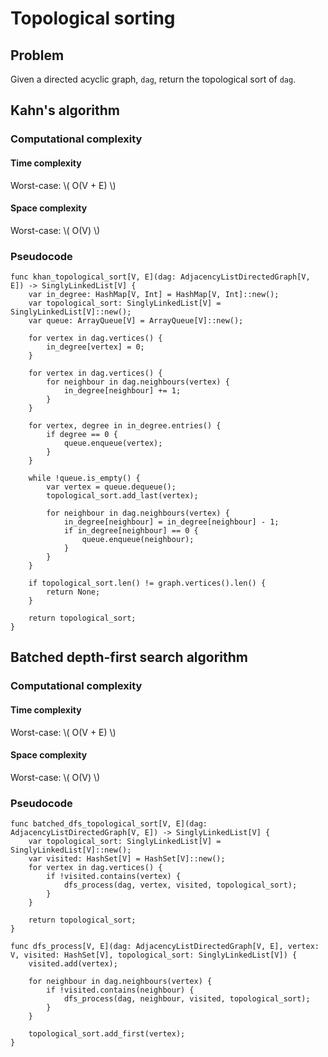 # Topological sorting

## Problem

Given a directed acyclic graph, `dag`, return the topological sort of `dag`.

## Kahn's algorithm

### Computational complexity

#### Time complexity

Worst-case: \\( O(V + E) \\)

#### Space complexity

Worst-case: \\( O(V) \\)

### Pseudocode

```
func khan_topological_sort[V, E](dag: AdjacencyListDirectedGraph[V, E]) -> SinglyLinkedList[V] {
    var in_degree: HashMap[V, Int] = HashMap[V, Int]::new();
    var topological_sort: SinglyLinkedList[V] = SinglyLinkedList[V]::new();
    var queue: ArrayQueue[V] = ArrayQueue[V]::new();

    for vertex in dag.vertices() {
        in_degree[vertex] = 0;
    }

    for vertex in dag.vertices() {
        for neighbour in dag.neighbours(vertex) {
            in_degree[neighbour] += 1;
        }
    }

    for vertex, degree in in_degree.entries() {
        if degree == 0 {
            queue.enqueue(vertex);
        }
    }

    while !queue.is_empty() {
        var vertex = queue.dequeue();
        topological_sort.add_last(vertex);

        for neighbour in dag.neighbours(vertex) {
            in_degree[neighbour] = in_degree[neighbour] - 1;
            if in_degree[neighbour] == 0 {
                queue.enqueue(neighbour);
            }
        }
    }

    if topological_sort.len() != graph.vertices().len() {
        return None;
    }

    return topological_sort;
}
```

## Batched depth-first search algorithm

### Computational complexity

#### Time complexity

Worst-case: \\( O(V + E) \\)

#### Space complexity

Worst-case: \\( O(V) \\)

### Pseudocode

```
func batched_dfs_topological_sort[V, E](dag: AdjacencyListDirectedGraph[V, E]) -> SinglyLinkedList[V] {
    var topological_sort: SinglyLinkedList[V] = SinglyLinkedList[V]::new();
    var visited: HashSet[V] = HashSet[V]::new();
    for vertex in dag.vertices() {
        if !visited.contains(vertex) {
            dfs_process(dag, vertex, visited, topological_sort);
        }
    }

    return topological_sort;
}

func dfs_process[V, E](dag: AdjacencyListDirectedGraph[V, E], vertex: V, visited: HashSet[V], topological_sort: SinglyLinkedList[V]) {
    visited.add(vertex);

    for neighbour in dag.neighbours(vertex) {
        if !visited.contains(neighbour) {
            dfs_process(dag, neighbour, visited, topological_sort);
        }
    }

    topological_sort.add_first(vertex);
}
```
